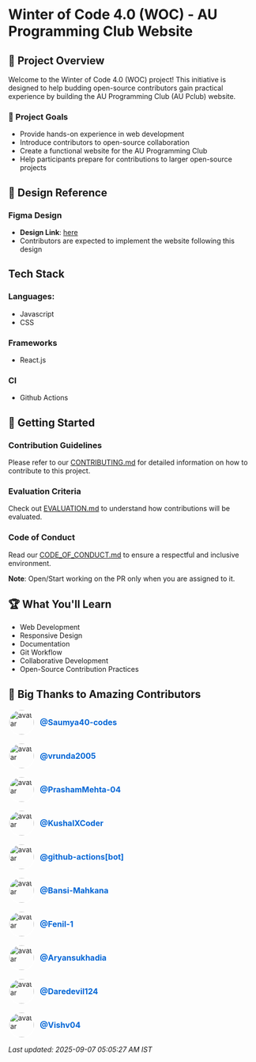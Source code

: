 # Winter of Code 4.0 (WOC) - AU Programming Club Website

## 📌 Project Overview

Welcome to the Winter of Code 4.0 (WOC) project! This initiative is designed to help budding open-source contributors gain practical experience by building the AU Programming Club (AU Pclub) website.

### 🎯 Project Goals

- Provide hands-on experience in web development
- Introduce contributors to open-source collaboration
- Create a functional website for the AU Programming Club
- Help participants prepare for contributions to larger open-source projects

## 🎨 Design Reference

### Figma Design

- **Design Link**: [here](https://www.figma.com/design/kHauIvxVeOb8diy8jO6jJd/Website?node-id=0-1&t=VaLTx4vGpSXga6dU-1)
- Contributors are expected to implement the website following this design

## Tech Stack

### Languages:

- Javascript
- CSS

### Frameworks

- React.js

### CI

- Github Actions

## 🚀 Getting Started

### Contribution Guidelines

Please refer to our [CONTRIBUTING.md](CONTRIBUTING.md) for detailed information on how to contribute to this project.

### Evaluation Criteria

Check out [EVALUATION.md](EVALUATION.md) to understand how contributions will be evaluated.

### Code of Conduct

Read our [CODE_OF_CONDUCT.md](CODE_OF_CONDUCT.md) to ensure a respectful and inclusive environment.

**Note**: Open/Start working on the PR only when you are assigned to it.

## 🏆 What You'll Learn

- Web Development
- Responsive Design
- Documentation
- Git Workflow
- Collaborative Development
- Open-Source Contribution Practices

## 🎉 Big Thanks to Amazing Contributors

<p style="display: flex; align-items: center; margin-bottom: 8px;">
  <img src="https://avatars.githubusercontent.com/u/115284013?v=4" alt="avatar" style="width:50px; height:50px; border-radius:50%; margin-right: 10px; border: 2px solid #fff;" />
  <a href="https://github.com/Saumya40-codes" style="font-size: 16px; color: #0366d6; text-decoration: none; font-weight: bold;">@Saumya40-codes</a>
</p>
<p style="display: flex; align-items: center; margin-bottom: 8px;">
  <img src="https://avatars.githubusercontent.com/u/121624195?v=4" alt="avatar" style="width:50px; height:50px; border-radius:50%; margin-right: 10px; border: 2px solid #fff;" />
  <a href="https://github.com/vrunda2005" style="font-size: 16px; color: #0366d6; text-decoration: none; font-weight: bold;">@vrunda2005</a>
</p>
<p style="display: flex; align-items: center; margin-bottom: 8px;">
  <img src="https://avatars.githubusercontent.com/u/133197683?v=4" alt="avatar" style="width:50px; height:50px; border-radius:50%; margin-right: 10px; border: 2px solid #fff;" />
  <a href="https://github.com/PrashamMehta-04" style="font-size: 16px; color: #0366d6; text-decoration: none; font-weight: bold;">@PrashamMehta-04</a>
</p>
<p style="display: flex; align-items: center; margin-bottom: 8px;">
  <img src="https://avatars.githubusercontent.com/u/168859142?v=4" alt="avatar" style="width:50px; height:50px; border-radius:50%; margin-right: 10px; border: 2px solid #fff;" />
  <a href="https://github.com/KushalXCoder" style="font-size: 16px; color: #0366d6; text-decoration: none; font-weight: bold;">@KushalXCoder</a>
</p>
<p style="display: flex; align-items: center; margin-bottom: 8px;">
  <img src="https://avatars.githubusercontent.com/in/15368?v=4" alt="avatar" style="width:50px; height:50px; border-radius:50%; margin-right: 10px; border: 2px solid #fff;" />
  <a href="https://github.com/github-actions[bot]" style="font-size: 16px; color: #0366d6; text-decoration: none; font-weight: bold;">@github-actions[bot]</a>
</p>
<p style="display: flex; align-items: center; margin-bottom: 8px;">
  <img src="https://avatars.githubusercontent.com/u/174823921?v=4" alt="avatar" style="width:50px; height:50px; border-radius:50%; margin-right: 10px; border: 2px solid #fff;" />
  <a href="https://github.com/Bansi-Mahkana" style="font-size: 16px; color: #0366d6; text-decoration: none; font-weight: bold;">@Bansi-Mahkana</a>
</p>
<p style="display: flex; align-items: center; margin-bottom: 8px;">
  <img src="https://avatars.githubusercontent.com/u/179408243?v=4" alt="avatar" style="width:50px; height:50px; border-radius:50%; margin-right: 10px; border: 2px solid #fff;" />
  <a href="https://github.com/Fenil-1" style="font-size: 16px; color: #0366d6; text-decoration: none; font-weight: bold;">@Fenil-1</a>
</p>
<p style="display: flex; align-items: center; margin-bottom: 8px;">
  <img src="https://avatars.githubusercontent.com/u/126433929?v=4" alt="avatar" style="width:50px; height:50px; border-radius:50%; margin-right: 10px; border: 2px solid #fff;" />
  <a href="https://github.com/Aryansukhadia" style="font-size: 16px; color: #0366d6; text-decoration: none; font-weight: bold;">@Aryansukhadia</a>
</p>
<p style="display: flex; align-items: center; margin-bottom: 8px;">
  <img src="https://avatars.githubusercontent.com/u/174343150?v=4" alt="avatar" style="width:50px; height:50px; border-radius:50%; margin-right: 10px; border: 2px solid #fff;" />
  <a href="https://github.com/Daredevil124" style="font-size: 16px; color: #0366d6; text-decoration: none; font-weight: bold;">@Daredevil124</a>
</p>
<p style="display: flex; align-items: center; margin-bottom: 8px;">
  <img src="https://avatars.githubusercontent.com/u/126045993?v=4" alt="avatar" style="width:50px; height:50px; border-radius:50%; margin-right: 10px; border: 2px solid #fff;" />
  <a href="https://github.com/Vishv04" style="font-size: 16px; color: #0366d6; text-decoration: none; font-weight: bold;">@Vishv04</a>
</p>

<p><i>Last updated: 2025-09-07 05:05:27 AM IST</i></p>

